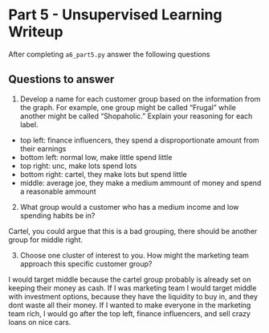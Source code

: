 # Part 5 - Unsupervised Learning Writeup

After completing `a6_part5.py` answer the following questions

## Questions to answer

1. Develop a name for each customer group based on the information from the graph. For example, one group might be called “Frugal” while another might be called “Shopaholic.” Explain your reasoning for each label.

 - top left: finance influencers, they spend a disproportionate amount from their earnings
 - bottom left: normal low, make little spend little
 - top right: unc, make lots spend lots
 - bottom right: cartel, they make lots but spend little
 - middle: average joe, they make a medium ammount of money and spend a reasonable ammount

2. What group would a customer who has a medium income and low spending habits be in?

Cartel, you could argue that this is a bad grouping, there should be another group for middle right. 

3. Choose one cluster of interest to you. How might the marketing team approach this specific customer group?

I would target middle because the cartel group probably is already set on keeping their money as cash. If I was marketing team I would target middle with investment options, because they have the liquidity to buy in, and they dont waste all their money. If I wanted to make everyone in the marketing team rich, I would go after the top left, finance influencers, and sell crazy loans on nice cars. 